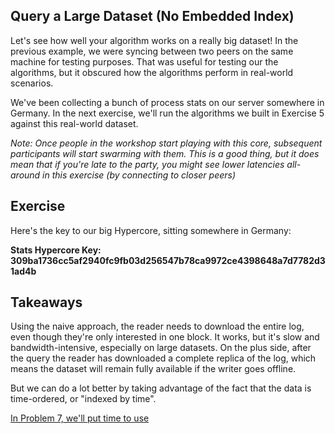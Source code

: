 ## Query a Large Dataset (No Embedded Index)
Let's see how well your algorithm works on a really big dataset! In the previous example, we were syncing between two peers on the same machine for testing purposes. That was useful for testing our the algorithms, but it obscured how the algorithms perform in real-world scenarios.

We've been collecting a bunch of process stats on our server somewhere in Germany. In the next exercise, we'll run the algorithms we built in Exercise 5 against this real-world dataset. 

*Note: Once people in the workshop start playing with this core, subsequent participants will start swarming with them. This is a good thing, but it does mean that if you're late to the party, you might see lower latencies all-around in this exercise (by connecting to closer peers)*

## Exercise

Here's the key to our big Hypercore, sitting somewhere in Germany: 

__Stats Hypercore Key: 309ba1736cc5af2940fc9fb03d256547b78ca9972ce4398648a7d7782d31ad4b__

## Takeaways
Using the naive approach, the reader needs to download the entire log, even though they're only interested in one block. It works, but it's slow and bandwidth-intensive, especially on large datasets. On the plus side, after the query the reader has downloaded a complete replica of the log, which means the dataset will remain fully available if the writer goes offline.

But we can do a lot better by taking advantage of the fact that the data is time-ordered, or "indexed by time". 

[In Problem 7, we'll put time to use](07.md)